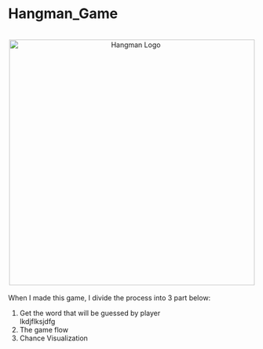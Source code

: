 # Hangman_Game

<div align="center">
  <br>
  <img src="https://i.gyazo.com/81ca3e17a698bd712d0766d50ca0cef7.png" alt="Hangman Logo" width="500">
</div>

<div>
  <br>
  When I made this game, I divide the process into 3 part below:
  <ol>
    <li>Get the word that will be guessed by player <br>
      lkdjflksjdfg
    <li>The game flow
    <li>Chance Visualization
  <ol>
</div>
